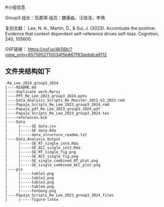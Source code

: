 #小组信息

Group3
组长：伍嘉琪
组员：魏康淼，汪佳洁，李倩

复刻文献：
Lee, N. A., Martin, D., & Sui, J. (2023). Accentuate the positive: Evidence that context dependent self-reference drives self-bias. Cognition, 240, 105600.

OSF链接：
https://osf.io/4k56b/?view_only=6575952710034f5b867f83aebdca9112

## 文件夹结构如下

```         
-Re_Lee_2024_group3_2024
|----README.md
|----duplicate work.Rproj
|----PPT_Re_Lee_2023_group3_2024.pptx
|----Data_Analysis_Scripts_Re_Maister_2021_G3_2023.rmd
|----Papaja_Scripts_Re_Lee_2023_group3_2024.rmd
|----Papaja_pdf_Re_Lee_2023_group3_2024.pdf
|----Papaja_Scripts_Re_Lee_2023_group3_2024.tex
|----references.bib
|----Data
|     |-----SE data.csv
|     |-----SE data.Rda
|     |-----data_structure_readme.txt
|----Data_Analysis_Output
|     |-----SE_RT_single_int4.Rda
|     |-----SE_ACC_single_int2.Rda
|     |-----SE_RT_single_fig.png
|     |-----SE_ACC_single_fig.png
|     |-----SE_single_combined_RT_plot.png
|     |-----SE_single_combined_ACC_plot.png
|----pic
|     |-----table1.png
|     |-----table2.png
|     |-----table3.png
|     |-----table4.png
|     |-----FenGong.png
|----Papaja_Scripts_Re_Lee_2023_group3_2024_files
|     |-----figure-latex
  
```
